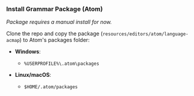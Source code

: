 ### Install Grammar Package (Atom)

_Package requires a manual install for now._

Clone the repo and copy the package (`resources/editors/atom/language-acmap`) to Atom's packages folder:

- **Windows**:

  - `%USERPROFILE%\.atom\packages`

- **Linux/macOS**:

  - `$HOME/.atom/packages`
